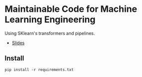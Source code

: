 # Maintainable Code for Machine Learning Engineering

Using SKlearn's transformers and pipelines.

* [Slides](https://speakerdeck.com/klemag/maintainable-code-for-machine-learning-engineering)

## Install

`pip install -r requirements.txt`